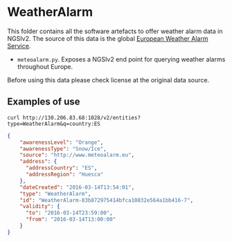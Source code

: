 # WeatherAlarm

This folder contains all the software artefacts to offer weather alarm data in NGSIv2.
The source of this data is the global [European Weather Alarm Service](http://meteoalarm.eu).

* `meteoalarm.py`. Exposes a NGSIv2 end point for querying weather alarms throughout Europe.

Before using this data please check license at the original data source. 

## Examples of use

```
curl http://130.206.83.68:1028/v2/entities?type=WeatherAlarm&q=country:ES
```

```json
{
    "awarenessLevel": "Orange",
    "awarenessType": "Snow/Ice",
    "source": "http://www.meteoalarm.eu",
    "address": {
      "addressCountry": "ES",
      "addressRegion": "Huesca"
    },
    "dateCreated": "2016-03-14T13:54:01",
    "type": "WeatherAlarm",
    "id": "WeatherAlarm-83b872975414bfca10832e564a1bb416-7",
    "validity": {
      "to": "2016-03-14T23:59:00",
      "from": "2016-03-14T13:00:00"
    }
}
```
